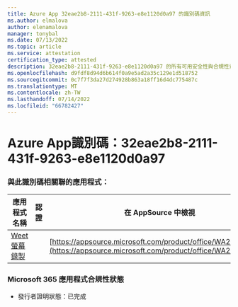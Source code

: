 ```yaml
---
title: Azure App 32eae2b8-2111-431f-9263-e8e1120d0a97 的識別碼資訊
ms.author: elmalova
author: elenamalova
manager: tonybal
ms.date: 07/13/2022
ms.topic: article
ms.service: attestation
certification_type: attested
description: 32eae2b8-2111-431f-9263-e8e1120d0a97 的所有可用安全性與合規性資訊。
ms.openlocfilehash: d9fdf8d94d6b614f0a9e5ad2a35c129e1d518752
ms.sourcegitcommit: 0c7f7f3da27d274928b863a18ff16d4dc775487c
ms.translationtype: MT
ms.contentlocale: zh-TW
ms.lasthandoff: 07/14/2022
ms.locfileid: "66782427"
---
```

# <a name="azure-app-id-32eae2b8-2111-431f-9263-e8e1120d0a97"></a>Azure App識別碼：32eae2b8-2111-431f-9263-e8e1120d0a97


### <a name="apps-associated-with-this-id"></a>與此識別碼相關聯的應用程式：
| **應用程式名稱** | **認證** | **在 AppSource 中檢視** |
|--------------|---------------|-----------------------|
| [Weet 螢幕錄製](../forward/WA200003284.md) |  | [https://appsource.microsoft.com/product/office/WA200003284](https://appsource.microsoft.com/product/office/WA200003284) |

### <a name="microsoft-365-app-compliance-status"></a>Microsoft 365 應用程式合規性狀態
- 發行者證明狀態：已完成
